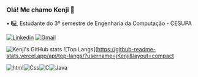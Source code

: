 ### Olá! Me chamo Kenji 👋

 • 🖳 Estudante do 3º semestre de Engenharia da Computação - CESUPA

[![Linkedin](https://img.shields.io/badge/LinkedIn-0077B5?style=for-the-badge&logo=linkedin&logoColor=white)](https://www.linkedin.com/in/enzo-kikuchi-64a583297/)
[![Gmail](https://img.shields.io/badge/Gmail-D14836?style=for-the-badge&logo=gmail&logoColor=white)](enzo.k.kikuchi@gmail.com)

![Kenji's GitHub stats](https://github-readme-stats.vercel.app/api?username=Jkenji&show_icons=true&theme=radical) ![Top Langs](https://github-readme-stats.vercel.app/api/top-langs/?username=jKenji&layout=compact

![html](https://img.shields.io/badge/HTML5-E34F26?style=for-the-badge&logo=html5&logoColor=white)![Css](https://img.shields.io/badge/CSS3-1572B6?style=for-the-badge&logo=css3&logoColor=white)![C](https://img.shields.io/badge/C-00599C?style=for-the-badge&logo=c&logoColor=white)![Java](https://img.shields.io/badge/Java-ED8B00?style=for-the-badge&logo=openjdk&logoColor=white)

